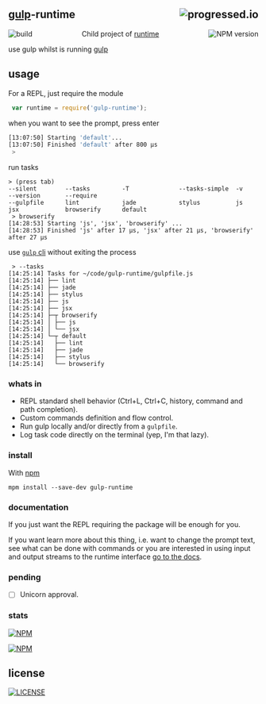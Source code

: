 

## [gulp][gulpjs]-runtime [<img alt="progressed.io" src="http://progressed.io/bar/65" align="right"/>](https://github.com/fehmicansaglam/progressed.io)

[<img alt="build" src="http://img.shields.io/travis/stringparser/gulp-runtime/master.svg?style=flat-square" align="left"/>](https://travis-ci.org/stringparser/gulp-runtime/builds)
[<img alt="NPM version" src="http://img.shields.io/npm/v/gulp-runtime.svg?style=flat-square" align="right"/>](http://www.npmjs.org/package/gulp-runtime)

<p align="center">Child project of <a href="https://github.com/stringparser/runtime">runtime</a></p>


use gulp whilst is running [gulp][gulpjs]

## usage

For a REPL, just require the module

```js
 var runtime = require('gulp-runtime');
```
when you want to see the prompt, press enter

```bash
[13:07:50] Starting 'default'...
[13:07:50] Finished 'default' after 800 μs
 >
```
run tasks

```
> (press tab)
--silent        --tasks         -T              --tasks-simple  -v              --version       --require
--gulpfile      lint            jade            stylus          js
jsx             browserify      default
 > browserify
[14:28:53] Starting 'js', 'jsx', 'browserify' ...
[14:28:53] Finished 'js' after 17 μs, 'jsx' after 21 μs, 'browserify' after 27 μs
```

use [`gulp` cli](https://github.com/gulpjs/gulp/blob/master/docs/CLI.md) without exiting the process

```
 > --tasks
[14:25:14] Tasks for ~/code/gulp-runtime/gulpfile.js
[14:25:14] ├── lint
[14:25:14] ├── jade
[14:25:14] ├── stylus
[14:25:14] ├── js
[14:25:14] ├── jsx
[14:25:14] ├─┬ browserify
[14:25:14] │ ├── js
[14:25:14] │ └── jsx
[14:25:14] └─┬ default
[14:25:14]   ├── lint
[14:25:14]   ├── jade
[14:25:14]   ├── stylus
[14:25:14]   └── browserify
```
### whats in
- REPL standard shell behavior (Ctrl+L, Ctrl+C, history, command and path completion).
- Custom commands definition and flow control.
- Run gulp locally and/or directly from a `gulpfile`.
- Log task code directly on the terminal (yep, I'm  that lazy).

### install

With [npm](https://www.npmjs.org)

    mpm install --save-dev gulp-runtime

### documentation

If you just want the REPL requiring the package will be enough for you.

If you want learn more about this thing, i.e. want to change the prompt text, see what can be done with commands or you are interested in using input and output streams to the runtime interface [go to the docs](docs/readme.md).

### pending

 - [ ] Unicorn approval.

### stats

[<img src="https://nodei.co/npm/gulp-runtime.png?downloads=true&downloadRank=true&stars=true" alt="NPM" align="center"/>](https://nodei.co/npm/gulp-runtime)

[<img src="https://nodei.co/npm-dl/gulp-runtime.png" alt="NPM" align="center"/>](https://nodei.co/npm/gulp-runtime/)

## license

[<img alt="LICENSE" src="http://img.shields.io/npm/l/gulp-runtime.svg?style=flat-square"/>](http://opensource.org/licenses/MIT)

[gulpjs]: https://github.com/gulpjs/gulp
